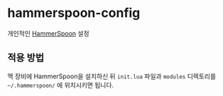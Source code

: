 # hammerspoon-config

개인적인 [HammerSpoon](https://www.hammerspoon.org/) 설정

## 적용 방법 

맥 장비에 HammerSpoon을 설치하신 뒤 ```init.lua``` 파일과 ```modules``` 디렉토리를 ```~/.hammerspoon/``` 에 위치시키면 됩니다.  
